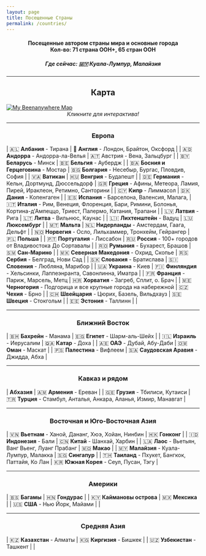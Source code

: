 ```yaml
---
layout: page
title: Посещенные Страны
permalink: /countries/
---
```


<div align="center">
<h4>Посещенные автором страны мира и основные города<br>
Кол-во: 71 страна ООН+, 65 стран ООН</h4>
<h5><b>Где сейчас: 🇲🇾 Куала-Лумпур, Малайзия</b></h5>
</div>

---

<div align="center">
<h2>Карта</h2>
</div>

<a href="https://beeneverywhere.net/user/polovinkin">
  <img src="https://beeneverywhere.net/staticmap/polovinkin.png" alt="My Beenanywhere Map">
</a>

<div align="center">
<i>Кликните для интерактива!</i>
</div>

---

<div align="center">
<h3>Европа</h3>
</div>

| 🇦🇱 **Албания** - Тирана                                       | 🏴󠁧󠁢󠁥󠁮󠁧󠁿 **Англия** - Лондон, Брайтон, Оксфорд                      |
| 🇦🇩 **Андорра** - Андорра-ла-Велья                             | 🇦🇹 Австрия - Вена, Зальцбург                                  |
| 🇧🇾 **Беларусь** - Минск                                       | 🇧🇪 **Бельгия** - Аубердж                                      |
| 🇧🇦 **Босния и Герцеговина** - Мостар                          | 🇧🇬 **Болгария** - Несебыр, Бургас, Пловдив, София             |
| 🇻🇦 **Ватикан**                                                | 🇭🇺 **Венгрия** - Будапешт                                     |
| 🇩🇪 **Германия** - Кельн, Дортмунд, Дюссельдорф                | 🇬🇷 **Греция** - Афины, Метеора, Ламия, Пирей, Ираклеон, Ретимно, Санторини  |
| 🇨🇾 **Кипр** - Лиммасол                                        | 🇩🇰 **Дания** - Копенгаген                                     |
| 🇪🇸 **Испания** - Барселона, Валенсия, Малага,                 | 🇮🇹 **Италия** - Рим, Венеция, Флоренция, Бари, Римини, Болонья, Кортина-д'Ампеццо, Триест, Палермо, Катания, Трапани |
| 🇱🇻 **Латвия** - Рига                                          | 🇱🇹 **Литва** - Вильнюс, Каунас                                |
| 🇱🇮 **Лихтенштейн** - Вадуц                                    | 🇱🇺 **Люксембург**                                             |
| 🇲🇹 **Мальта**                                                 | 🇳🇱 **Нидерланды** - Амстердам, Гаага, Дельфт                  |
| 🇳🇴 **Норвегия** - Осло, Лильхаммер, Тронхейм, Гейрангер       | 🇵🇱 **Польша**                                                 |
| 🇵🇹 **Португалия** - Лиссабон                                  | 🇷🇺 **Россия** - 100+ городов от Владивостока До Сортавалы        |
| 🇷🇴 **Румыния** - Бухарест, Брашов                             | 🇸🇲 **Сан-Марино**                                             |
| 🇲🇰 **Северная Македония** - Охрид, Скопье                     | 🇷🇸 **Сербия** - Белград, Нови Сад                             |
| 🇸🇰 **Словакия** - Братислава                                  | 🇸🇮 **Словения** - Любляна, Марибор                            |
| 🇺🇦 **Украина** - Киев                                         | 🇫🇮 **Финляндия** - Хельсинки, Лаппеэнранта, Савонлинна, Иматра       |
| 🇫🇷 **Франция** - Париж, Марсель, Метц                         | 🇭🇷 **Хорватия** - Загреб, Сплит, о. Брач                      |
| 🇲🇪 **Черногория** - Подгорица и все крупные города на набережной | 🇨🇿 **Чехия** - Брно                                           |
| 🇨🇭 **Швейцария** - Цюрих, Базель, Вильдхауз                   | 🇸🇪 **Швеция** - Стокгольм                                     |
| 🇪🇪 **Эстония** - Таллинн                                      |                                                              |

---

<div align="center">
<h3>Ближний Восток</h3>
</div>

| 🇧🇭 **Бахрейн** - Манама      | 🇪🇬 **Египет** - Шарм-аль-Шейх           |
| 🇮🇱 **Израиль** - Иерусалим   | 🇶🇦 **Катар** - Доха                     |
| 🇦🇪 **ОАЭ** - Дубай, Абу-Даби | 🇴🇲 **Оман** - Маскат                    |
| 🇵🇸 **Палестина** - Вифлеем   | 🇸🇦 **Саудовская Аравия** - Джидда, Абха |

---

<div align="center">
<h3>Кавказ и рядом</h3>
</div>

| **Абхазия**                   | 🇦🇲 **Армения** - Ереван                                       |
| 🇬🇪 **Грузия** - Тбилиси, Кутаиси | 🇹🇷 **Турция** - Стамбул, Анталья, Анкара, Аланья, Измир, Манавгат |

---

<div align="center">
<h3>Восточная и Юго-Восточная Азия</h3>
</div>

| 🇻🇳 **Вьетнам** - Ханой, Дананг, Хюэ, Хойан, Нинбин | 🇭🇰 **Гонконг**                         |
| 🇮🇩 **Индонезия** - Бали                            | 🇨🇳 **Китай** - Шанхай, Харбин          |
| 🇱🇦 **Лаос** - Вьетьян, Ванг Вьенг, Луанг Прабанг   | 🇲🇴 **Макао**                           |
| 🇲🇾 **Малайзия** - Куала-Лумпур, Малакка            | 🇸🇬 **Сингапур**                        |
| 🇹🇭 **Таиланд** - Пхукет, Бангкок, Паттайя, Ко Лан  | 🇰🇷 **Южная Корея** - Сеул, Пусан, Тэгу |

---

<div align="center">
<h3>Америки</h3>
</div>

| 🇧🇸 **Багамы**                 | 🇭🇳 **Гондурас** |
| 🇰🇾 **Каймановы острова**      | 🇲🇽 **Мексика**  |
| 🇺🇸 **США** - Нью Йорк, Майами |                |

---

<div align="center">
<h3>Средняя Азия</h3>
</div>

| 🇰🇿 **Казахстан**	 - Алматы  | 🇰🇬 **Киргизия** - Бишкек |
| 🇺🇿 **Узбекистан** - Ташкент |                         |


<!-- Генератор карты посещенных стран-->
<!-- https://visitedplaces.com/world/?map=world&projection=geoNaturalEarth1&theme=light-yellow&water=1&graticule=0&names=1&duration=2000&placeduration=100&slider=0&autoplay=0&autozoom=none&autostep=0&home=RU&places=~AL_AD_AM_AT_BY_BE_BA_BG_HR_CY_CZ_DK_EE_FI_FR_GE_DE_GR_HU_IT_KZ_LV_LI_LT_LU_MT_ME_NL_MK_NO_PL_PT_RO_SM_RS_SK_SI_ES_SE_CH_TR_UA_GB_VA_BS_KY_HN_MX_US_EG_BH_CN_HK_IL_KG_LA_MO_MY_OM_PS_QA_SA_SG_KR_TH_AE_UZ_VN_RU_ID -->
